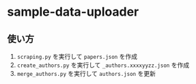# sample-data-uploader

## 使い方

1. `scraping.py` を実行して `papers.json` を作成
1. `create_authors.py` を実行して `_authors.xxxxyyzz.json` を作成
1. `merge_authors.py` を実行して `authors.json` を更新
